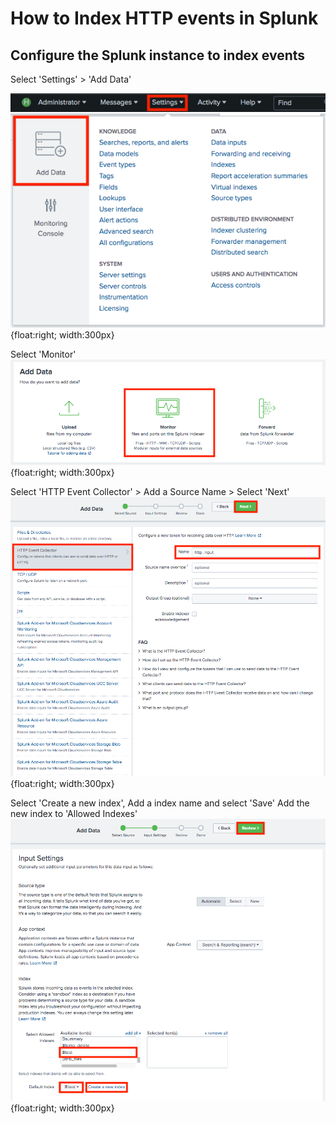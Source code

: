 




# How to Index HTTP events in Splunk


## Configure the Splunk instance to index events

Select 'Settings' > 'Add Data'


![screenshot1](screenshot1.png){float:right; width:300px}

Select 'Monitor'
![screenshot2](screenshot2.png){float:right; width:300px}

Select 'HTTP Event Collector' > Add a Source Name > Select 'Next'
![screenshot3](screenshot3.png){float:right; width:300px}

Select 'Create a new index', Add a index name and select 'Save'
Add the new index to 'Allowed Indexes' 
![screenshot4](screenshot4.png){float:right; width:300px}